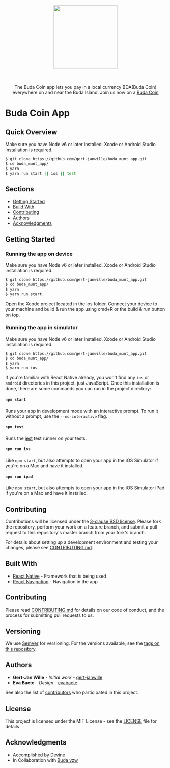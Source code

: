 <div align="center">
  <a href="https://github.com/gert-janwille/buda_munt_app">
    <img width="200"" src="https://raw.github.com/gert-janwille/buda_munt_app/master/docs/logo.png">
  </a>
  <br/>
  <br/>
  <br/>
  <p>
    The Buda Coin app lets you pay in a local currency BDA(Buda Coin) everywhere on and near the Buda Island. Join us now on a <a href="https://budamunt.herokuapp.com/">Buda Coin</a>
</div>

# Buda Coin App

## Quick Overview

Make sure you have Node v6 or later installed. Xcode or Android Studio installation is required.

```sh
$ git clone https://github.com/gert-janwille/buda_munt_app.git
$ cd buda_munt_app/
$ yarn
$ yarn run start || ios || test
```

## Sections

* [Getting Started](#getting-started)
* [Build With](#Built-With)
* [Contributing](#contributing)
* [Authors](#authors)
* [Acknowledgments](#acknowledgments)

## Getting Started

### Running the app on device

Make sure you have Node v6 or later installed. Xcode or Android Studio installation is required.

```sh
$ git clone https://github.com/gert-janwille/buda_munt_app.git
$ cd buda_munt_app/
$ yarn
$ yarn run start
```

Open the Xcode project located in the ios folder. Connect your device to your machine and build & run the app using cmd+R or the build & run button on top.


### Running the app in simulator

Make sure you have Node v6 or later installed. Xcode or Android Studio installation is required.

```sh
$ git clone https://github.com/gert-janwille/buda_munt_app.git
$ cd buda_munt_app/
$ yarn
$ yarn run ios
```

If you're familiar with React Native already, you won't find any `ios` or `android` directories in this project, just JavaScript. Once this installation is done, there are some commands you can run in the project directory:

#### `npm start`

Runs your app in development mode with an interactive prompt. To run it without a prompt, use the `--no-interactive` flag.

#### `npm test`

Runs the [jest](https://github.com/facebook/jest) test runner on your tests.

#### `npm run ios`

Like `npm start`, but also attempts to open your app in the iOS Simulator if you're on a Mac and have it installed.

#### `npm run ipad`

Like `npm start`, but also attempts to open your app in the iOS Simulator iPad if you're on a Mac and have it installed.


## Contributing

Contributions will be licensed under the [3-clause BSD license](https://github.com/react-community/create-react-native-app/blob/master/LICENSE). Please fork the repository, perform your work on a feature branch, and submit a pull request to this repository's master branch from your fork's branch.

For details about setting up a development environment and testing your changes, please see [CONTRIBUTING.md](https://github.com/react-community/create-react-native-app/blob/master/CONTRIBUTING.md).

## Built With

* [React Native](https://facebook.github.io/react-native/) - Framework that is being used
* [React Navigation](https://reactnavigation.org/) - Navigation in the app

## Contributing

Please read [CONTRIBUTING.md](CONTRIBUTING.md) for details on our code of conduct, and the process for submitting pull requests to us.

## Versioning

We use [SemVer](http://semver.org/) for versioning. For the versions available, see the [tags on this repository](https://github.com/gert-janwille/buda_munt_app/tags).

## Authors

* **Gert-Jan Wille** - *Initial work* - [gert-janwille](https://github.com/gert-janwille)
* **Eva Baete** - *Design* - [evabaete](https://github.com/evabaete)

See also the list of [contributors](https://github.com/gert-janwille/buda_munt_app/contributors) who participated in this project.

## License

This project is licensed under the MIT License - see the [LICENSE](LICENSE) file for details

## Acknowledgments

* Accomplished by [Devine](http://www.howest.be/Default.aspx?target=pih&lan=nl&item=1094)
* In Collaboration with [Buda vzw](http://www.budakortrijk.be/nl)

